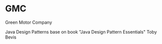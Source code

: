 GMC
===

Green Motor Company

Java Design Patterns base on book "Java Design Pattern Essentials" Toby Bevis
